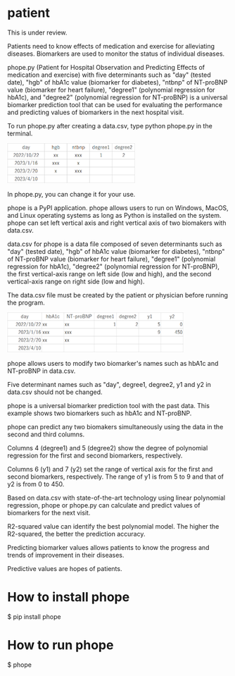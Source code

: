 # patient
This is under review.

Patients need to know effects of medication and exercise for alleviating diseases. 
Biomarkers are used to monitor the status of individual diseases.

phope.py (Patient for Hospital Observation and Predicting Effects of medication and exercise)
with five determinants such as "day" (tested date), "hgb" of hbA1c value (biomarker for diabetes), "ntbnp" of NT-proBNP value (biomarker for heart failure), "degree1" (polynomial regression for hbA1c), and "degree2" (polynomial regression for NT-proBNP) is a universal biomarker prediction tool that can be used for evaluating the performance and predicting values of biomarkers in the next hospital visit.

To run phope.py after creating a data.csv, type python phope.py in the terminal.

<img src="https://github.com/ytakefuji/patient/raw/main/datacsv.png" height=90 width=290>

In phope.py, you can change it for your use.

phope is a PyPI application. phope allows users to run on Windows, MacOS, and Linux operating systems as long as Python is installed on the system. phope can set left vertical axis and right vertical axis of two biomakers with data.csv.

data.csv for phope is a data file composed of seven determinants such as "day" (tested date), "hgb" of hbA1c value (biomarker for diabetes), "ntbnp" of NT-proBNP value (biomarker for heart failure), "degree1" (polynomial regression for hbA1c), "degree2" (polynomial regression for NT-proBNP), the first vertical-axis range on left side (low and high), and the second vertical-axis range on right side (low and high).

The data.csv file must be created by the patient or physician before running the program.

<img src="https://github.com/ytakefuji/patient/raw/main/fig.png" height=90 width=400>

phope allows users to modify two biomarker's names such as hbA1c and NT-proBNP in data.csv.

Five determinant names such as "day", degree1, degree2, y1 and y2 in data.csv should not be changed.

phope is a universal biomarker prediction tool with the past data. This example shows two biomarkers such as hbA1c and NT-proBNP. 

phope can predict any two biomakers simultaneously using the data in the second and third columns.

Columns 4 (degree1) and 5 (degree2) show the degree of polynomial regression for the first and second biomarkers, respectively.

Columns 6 (y1) and 7 (y2) set the range of vertical axis for the first and second biomarkers, respectively. The range of y1 is from 5 to 9 and that of y2 is from 0 to 450.

Based on data.csv with state-of-the-art technology using linear polynomial regression, phope or phope.py can calculate and predict values of biomarkers for the next visit.

R2-squared value can identify the best polynomial model. The higher the R2-squared, the better the prediction accuracy.

Predicting biomarker values allows patients to know the progress and trends of improvement in their diseases. 

Predictive values are hopes of patients.

# How to install phope
$ pip install phope

# How to run phope
$ phope

